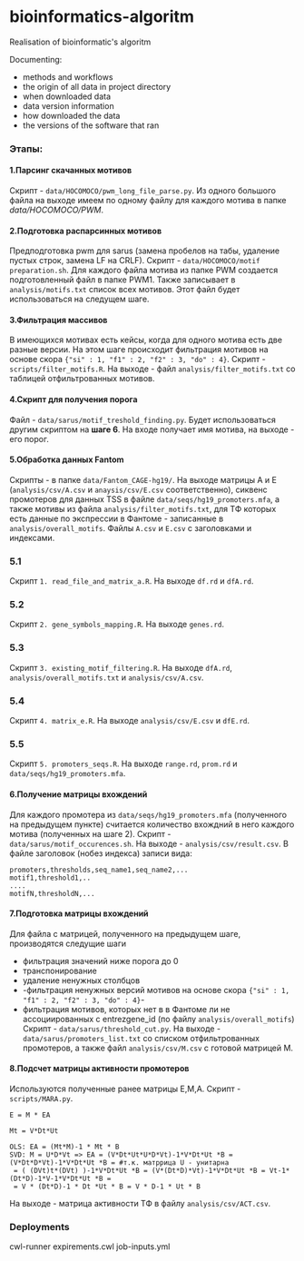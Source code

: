# bioinformatics-algoritm
Realisation of bioinformatic's algoritm

Documenting:
* methods and workflows
* the origin of all data in project directory
* when downloaded data
* data version information
* how downloaded the data
* the versions of the software that ran

### Этапы:
#### 1.Парсинг скачанных мотивов
Скрипт - `data/HOCOMOCO/pwm_long_file_parse.py`. Из одного большого файла на выходе имеем по одному 
файлу для каждого мотива в папке _data/HOCOMOCO/PWM_.

#### 2.Подготовка распарсинных мотивов
Предподготовка pwm для sarus (замена пробелов на табы, удаление пустых строк, замена LF на CRLF).
Скрипт - `data/HOCOMOCO/motif preparation.sh`.
Для каждого файла мотива из папке PWM создается подготовленный файл в папке PWM1.
Также записывает в `analysis/motifs.txt` список всех мотивов. Этот файл будет использоваться на следущем шаге.

#### 3.Фильтрация массивов
В имеющихся мотивах есть кейсы, когда для одного мотива есть две разные версии. 
На этом шаге происходит фильтрация мотивов  на основе скора `{"si" : 1, "f1" : 2, "f2" : 3, "do" : 4}`.
Скрипт - `scripts/filter_motifs.R`. На выходе - файл `analysis/filter_motifs.txt` со таблицей отфильтрованных мотивов.

#### 4.Скрипт для получения порога
Файл - `data/sarus/motif_treshold_finding.py`. Будет использоваться другим скриптом на **шаге 6**. 
На входе получает имя мотива, на выходе - его порог.

#### 5.Обработка данных Fantom
Скрипты - в папке `data/Fantom_CAGE-hg19/`.
На выходе матрицы A и E (`analysis/csv/A.csv` и `anaysis/csv/E.csv` соответственно), сиквенс промотеров
для данных TSS в файле `data/seqs/hg19_promoters.mfa`, а также мотивы из файла `analysis/filter_motifs.txt`, для ТФ которых есть данные по экспрессии в Фантоме - записанные в `analysis/overall_motifs`.
Файлы `A.csv` и `E.csv` c заголовками и индексами.
### 5.1 
Скрипт `1. read_file_and_matrix_a.R`. На выходе `df.rd`  и `dfA.rd`.

### 5.2
Скрипт `2. gene_symbols_mapping.R`. На выходе `genes.rd`.

### 5.3
Скрипт `3. existing_motif_filtering.R`. На выходе `dfA.rd`, `analysis/overall_motifs.txt` и `analysis/csv/A.csv`.

### 5.4
Скрипт `4. matrix_e.R`. На выходе `analysis/csv/E.csv` и `dfE.rd`.

### 5.5
Скрипт `5. promoters_seqs.R`. На выходе `range.rd`, `prom.rd` и `data/seqs/hg19_promoters.mfa`.

#### 6.Получение матрицы вхождений
Для каждого промотера из `data/seqs/hg19_promoters.mfa` (полученного на предыдущем пункте) считается 
количество вхождний в него каждого мотива (полученных на шаге 2).
Скрипт - `data/sarus/motif_occurences.sh`. На выходе - `analysis/csv/result.csv`.
В файле заголовок (нобез индекса) записи вида:
```
promoters,thresholds,seq_name1,seq_name2,...
motif1,threshold1,..
....
motifN,thresholdN,...
```


#### 7.Подготовка матрицы вхождений
Для файла с матрицей, полученного на предыдущем шаге, производятся следущие шаги
* фильтрация значений ниже порога до 0
* транспонирование
* удаление ненужных столбцов
* -фильтрация ненужных версий мотивов на основе скора `{"si" : 1, "f1" : 2, "f2" : 3, "do" : 4}`-
* фильтрация мотивов, которых нет в в Фантоме ли не ассоциированных с entrezgene_id (по файлу `analysis/overall_motifs`)
Скрипт - `data/sarus/threshold_cut.py`. 
На выходе - `data/sarus/promoters_list.txt` со списком отфильтрованных промотеров,
а также файл `analysis/csv/M.csv` с готовой матрицей М.

#### 8.Подсчет матрицы активности промотеров
Используются полученные ранее матрицы E,M,A. Скрипт - `scripts/MARA.py`.
```
E = M * EA

Mt = V*Dt*Ut

OLS: EA = (Mt*M)-1 * Mt * B
SVD: M = U*D*Vt => EA = (V*Dt*Ut*U*D*Vt)-1*V*Dt*Ut *B = (V*Dt*D*Vt)-1*V*Dt*Ut *B = #т.к. матррица U - унитарна
 = ( (DVt)t*(DVt) )-1*V*Dt*Ut *B = (V*(Dt*D)*Vt)-1*V*Dt*Ut *B = Vt-1*(Dt*D)-1*V-1*V*Dt*Ut *B =
 = V * (Dt*D)-1 * Dt *Ut * B = V * D-1 * Ut * B
```
На выходе - матрица активности ТФ в файлу `analysis/csv/ACT.csv`.

### Deployments
cwl-runner expirements.cwl job-inputs.yml
